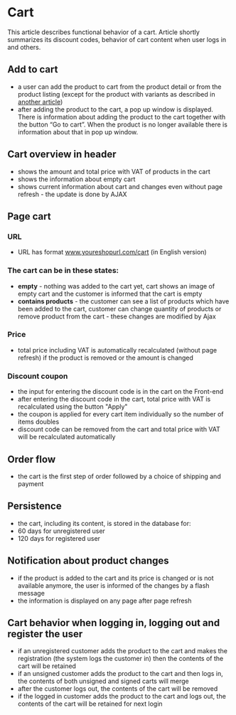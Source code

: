 # Cart
This article describes functional behavior of a cart. Article shortly summarizes its discount codes, behavior of cart content when user logs in and others.

## Add to cart
- a user can add the product to cart from the product detail or from the product listing (except for the product with variants as described in [another article](./behavior-of-product-variants.md))
- after adding the product to the cart, a pop up window is displayed. 
There is information about adding the product to the cart together with the button “Go to cart”.
When the product is no longer available there is information about that in pop up window.
## Cart overview in header
- shows the amount and total price with VAT of products in the cart
- shows the information about empty cart
- shows current information about cart and changes even without page refresh - the update is done by AJAX
## Page cart
### URL
- URL has format www.youreshopurl.com/cart (in English version)
### The cart can be in these states:
- **empty** - nothing was added to the cart yet, cart shows an image of empty cart and the customer is informed that the cart is empty
- **contains products** - the customer can see a list of products which have been added to the cart, customer can change quantity of products or remove product from the cart - these changes are modified by Ajax
### Price
- total price including VAT is automatically recalculated (without page refresh) if the product is removed or the amount is changed
### Discount coupon
- the input for entering the discount code is in the cart on the Front-end
- after entering the discount code in the cart, total price with VAT is recalculated using the button "Apply"
- the coupon is applied for every cart item individually so the number of items doubles
- discount code can be removed from the cart and total price with VAT will be recalculated automatically
## Order flow
- the cart is the first step of order followed by a choice of shipping and payment
## Persistence
- the cart, including its content, is stored in the database for:
- 60 days for unregistered user
- 120 days for registered user
## Notification about product changes
- if the product is added to the cart and its price is changed or is not available anymore, the user is informed of the changes by a flash message
- the information is displayed on any page after page refresh
## Cart behavior when logging in, logging out and register the user
- if an unregistered customer adds the product to the cart and makes the registration (the system logs the customer in) then the contents of the cart will be retained
- if an unsigned customer adds the product to the cart and then logs in, the contents of both unsigned and signed carts will merge
- after the customer logs out, the contents of the cart will be removed
- if the logged in customer adds the product to the cart and logs out, the contents of the cart will be retained for next login
